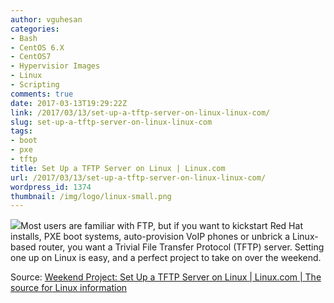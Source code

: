 ```yaml
---
author: vguhesan
categories:
- Bash
- CentOS 6.X
- CentOS7
- Hypervisior Images
- Linux
- Scripting
comments: true
date: 2017-03-13T19:29:22Z
link: /2017/03/13/set-up-a-tftp-server-on-linux-linux-com/
slug: set-up-a-tftp-server-on-linux-linux-com
tags:
- boot
- pxe
- tftp
title: Set Up a TFTP Server on Linux | Linux.com
url: /2017/03/13/set-up-a-tftp-server-on-linux-linux-com/
wordpress_id: 1374
thumbnail: /img/logo/linux-small.png
---
```


[![](/img/2017/03/linuxlogo.png)](/img/2016/11/linuxlogo.png)Most users are familiar with FTP, but if you want to kickstart Red Hat installs, PXE boot systems, auto-provision VoIP phones or unbrick a Linux-based router, you want a Trivial File Transfer Protocol (TFTP) server. Setting one up on Linux is easy, and a perfect project to take on over the weekend.

Source: [Weekend Project: Set Up a TFTP Server on Linux | Linux.com | The source for Linux information](https://www.linux.com/learn/weekend-project-set-tftp-server-linux)

